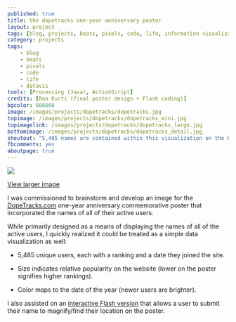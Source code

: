 ```yaml
---
published: true
title: the dopetracks one-year anniversary poster
layout: project
tags: [blog, projects, beats, pixels, code, life, information visualization]
category: projects
tags:
    - blog
    - beats
    - pixels
    - code
    - life
    - datavis
tools: [Processing (Java), ActionScript]
credits: [Ron Kurti (final poster design + Flash coding)]
bgcolor: 666666
image: /images/projects/dopetracks/dopetracks.jpg
topimage: /images/projects/dopetracks/dopetracks_mini.jpg
topimagelink: /images/projects/dopetracks/dopetracks_large.jpg
bottomimage: /images/projects/dopetracks/dopetracks_detail.jpg
shoutout: "5,485 names are contained within this visualization on the DopeTracks one-year anniversary poster."
fbcomments: yes
aboutpage: true
---
```

<img class='feedimg' src='{{page.topimage}}'>

[View larger image](/images/projects/dopetracks/dopetracks_large.jpg)


I was commissioned to brainstorm and develop an image for the [DopeTracks.com](http://dopetracks.com) one-year anniversary commemorative poster that incorporated the names of all of their active users. 

While primarily designed as a means of displaying the names of all of the active users, I quickly realized it could be treated as a simple data visualization as well:

* 5,485 unique users, each with a ranking and a date they joined the site.

* Size indicates relative popularity on the website (lower on the poster signifies higher rankings).

* Color maps to the date of the year (newer users are brighter).


I also assisted on an [interactive Flash version](http://blog.dopetracks.com/2008/04/04/omg-dopetracks-is-1-year-old) that allows a user to submit their name to magnify/find their location on the poster.


